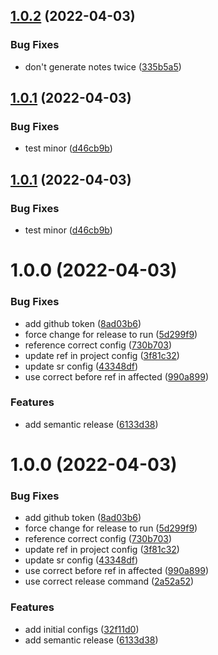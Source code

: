 ## [1.0.2](https://github.com/bniedermeyer/sr-nx-test/compare/sr-test-v1.0.1...sr-test-v1.0.2) (2022-04-03)


### Bug Fixes

* don't generate notes twice ([335b5a5](https://github.com/bniedermeyer/sr-nx-test/commit/335b5a572178f985418ad192c861cd106143c740))

## [1.0.1](https://github.com/bniedermeyer/sr-nx-test/compare/sr-test-v1.0.0...sr-test-v1.0.1) (2022-04-03)


### Bug Fixes

* test minor ([d46cb9b](https://github.com/bniedermeyer/sr-nx-test/commit/d46cb9ba7c4011aada0f28387e37f09fdd54068f))





## [1.0.1](https://github.com/bniedermeyer/sr-nx-test/compare/sr-test-v1.0.0...sr-test-v1.0.1) (2022-04-03)


### Bug Fixes

* test minor ([d46cb9b](https://github.com/bniedermeyer/sr-nx-test/commit/d46cb9ba7c4011aada0f28387e37f09fdd54068f))

# 1.0.0 (2022-04-03)


### Bug Fixes

* add github token ([8ad03b6](https://github.com/bniedermeyer/sr-nx-test/commit/8ad03b64dad7ad7ed2ff8c8d4286bc454aa154ef))
* force change for release to run ([5d299f9](https://github.com/bniedermeyer/sr-nx-test/commit/5d299f9eb15c765a83099cce0289fbdf76310fc7))
* reference correct config ([730b703](https://github.com/bniedermeyer/sr-nx-test/commit/730b703d330477ba8ad91553b35e2c50db998fbb))
* update ref in project config ([3f81c32](https://github.com/bniedermeyer/sr-nx-test/commit/3f81c3269d6528864145652294d74f1ca7bf7c27))
* update sr config ([43348df](https://github.com/bniedermeyer/sr-nx-test/commit/43348dfa6981f2e8c1bc9208fc4d2983be7c4535))
* use correct before ref in affected ([990a899](https://github.com/bniedermeyer/sr-nx-test/commit/990a899e831f8b969c70430d1c05c35b26828041))


### Features

* add semantic release ([6133d38](https://github.com/bniedermeyer/sr-nx-test/commit/6133d380af5cdf1d04cc2fa351e3b1cb987de145))





# 1.0.0 (2022-04-03)


### Bug Fixes

* add github token ([8ad03b6](https://github.com/bniedermeyer/sr-nx-test/commit/8ad03b64dad7ad7ed2ff8c8d4286bc454aa154ef))
* force change for release to run ([5d299f9](https://github.com/bniedermeyer/sr-nx-test/commit/5d299f9eb15c765a83099cce0289fbdf76310fc7))
* reference correct config ([730b703](https://github.com/bniedermeyer/sr-nx-test/commit/730b703d330477ba8ad91553b35e2c50db998fbb))
* update ref in project config ([3f81c32](https://github.com/bniedermeyer/sr-nx-test/commit/3f81c3269d6528864145652294d74f1ca7bf7c27))
* update sr config ([43348df](https://github.com/bniedermeyer/sr-nx-test/commit/43348dfa6981f2e8c1bc9208fc4d2983be7c4535))
* use correct before ref in affected ([990a899](https://github.com/bniedermeyer/sr-nx-test/commit/990a899e831f8b969c70430d1c05c35b26828041))
* use correct release command ([2a52a52](https://github.com/bniedermeyer/sr-nx-test/commit/2a52a52aed3c7c42117f099c35ed85281bea0243))


### Features

* add initial configs ([32f11d0](https://github.com/bniedermeyer/sr-nx-test/commit/32f11d0cce30886198c4b5fe36d92c11ecc9b8d4))
* add semantic release ([6133d38](https://github.com/bniedermeyer/sr-nx-test/commit/6133d380af5cdf1d04cc2fa351e3b1cb987de145))
